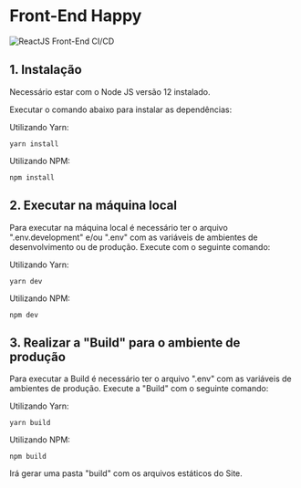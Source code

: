 # Front-End Happy

![ReactJS Front-End CI/CD](https://github.com/NatanNMB15/semanaomnistack11/workflows/ReactJS%20Front-End%20CI/CD/badge.svg?branch=frontend)

## 1. Instalação

Necessário estar com o Node JS versão 12 instalado.

Executar o comando abaixo para instalar as dependências:

Utilizando Yarn:

```
yarn install
```

Utilizando NPM:

```
npm install
```

## 2. Executar na máquina local

Para executar na máquina local é necessário ter o arquivo ".env.development" e/ou ".env" com as variáveis de ambientes de desenvolvimento ou de produção. Execute com o seguinte comando:

Utilizando Yarn:

```
yarn dev
```

Utilizando NPM:

```
npm dev
```

## 3. Realizar a "Build" para o ambiente de produção

Para executar a Build é necessário ter o arquivo ".env" com as variáveis de ambientes de produção. Execute a "Build" com o seguinte comando:

Utilizando Yarn:

```
yarn build
```

Utilizando NPM:

```
npm build
```

Irá gerar uma pasta "build" com os arquivos estáticos do Site.
